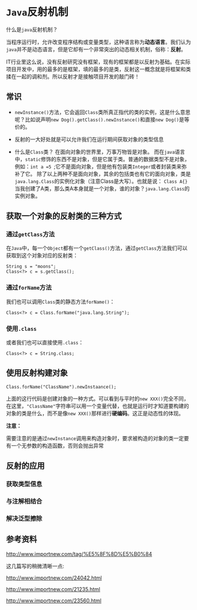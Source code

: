 # `Java`反射机制

什么是`java`反射机制？

当程序运行时，允许改变程序结构或变量类型，这种语言称为**动态语言**。我们认为`java`并不是动态语言，但是它却有一个非常突出的动态相关机制，俗称：**反射**。

IT行业里这么说，没有反射研究没有框架，现有的框架都是以反射为基础。在实际项目开发中，用的最多的是框架，填的最多的是类，反射这一概念就是将框架和类揉在一起的调和剂。所以反射才是接触项目开发的敲门砖！


## 常识

- `newInstance()`方法，它会返回`Class`类所真正指代的类的实例，这是什么意思呢？比如说声明`new Dog().getClass().newInstance()`和直接`new Dog()`是等价的。

- 反射的一大好处就是可以允许我们在运行期间获取对象的类型信息

- 什么是`Class`类？ 
在面向对象的世界里，万事万物皆是对象。
而在`java`语言中，`static`修饰的东西不是对象，但是它属于类。普通的数据类型不是对象，例如：`int a =5 `;它不是面向对象，但是他有包装类`Integer`或者封装类来弥补了它。
除了以上两种不是面向对象，其余的包括类也有它的面向对象，类是`java.lang.Class`的实例化对象（注意Class是大写）。也就是说：
`Class A{}`
当我创建了A类，那么类A本身就是一个对象，谁的对象？`java.lang.Class`的实例对象。

## 获取一个对象的反射类的三种方式

### 通过`getClass`方法

在`Java`中，每一个`Object`都有一个`getClass()`方法，通过`getClass`方法我们可以获取到这个对象对应的反射类：

```
String s = "moons";
Class<?> c = s.getClass();
```
### 通过`forName`方法

我们也可以调用`Class`类的静态方法`forName()`：
```
Class<?> c = Class.forName("java.lang.String");
```

### 使用`.class`
或者我们也可以直接使用`.class`：

```
Class<?> c = String.class;
```

## 使用反射构建对象

`Class.forName("ClassName").newInstaance();`

上面的这行代码是创建对象的一种方式。可以看到与平时的`new XXX()`完全不同，在这里，`"ClassName"`字符串可以用一个变量代替，也就是运行时才知道要构建的对象的类是什么，而不是像`new XXX()`那样进行**硬编码**。这正是动态性的体现。

**注意：**

需要注意的是通过`newInstance`调用来构造对象时，要求被构造的对象的类一定要有一个无参数的构造函数，否则会抛出异常

## 反射的应用

### 获取类型信息

### 与注解相结合

### 解决泛型擦除




## 参考资料

http://www.importnew.com/tag/%E5%8F%8D%E5%B0%84

这几篇写的稍微清晰一点:

http://www.importnew.com/24042.html

http://www.importnew.com/21235.html

http://www.importnew.com/23560.html
